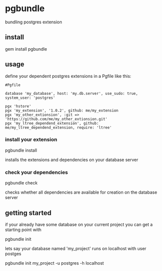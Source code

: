 # pgbundle

bundling postgres extension

## install

  gem install pgbundle

## usage

define your dependent postgres extensions in a Pgfile like this:

```
#Pgfile

database 'my_database', host: 'my.db.server', use_sudo: true, system_user: 'postgres'

pgx 'hstore'
pgx 'my_extension', '1.0.2', github: me/my_extension
pgx 'my_other_extionsion', :git => 'https://github.com/me/my_other_extionsion.git'
pgx 'my_ltree_dependend_extension', github: me/my_ltree_dependend_extension, require: 'ltree'
```

### install your extension

  pgbundle install

installs the extensions and dependencies on your database server

### check your dependencies

  pgbundle check

checks whether all dependencies are available for creation on the database server

## getting started

if your already have some database on your current project you can get a starting point with

  pgbundle init

lets say your database named 'my_project' runs on localhost with user postges

  pgbundle init my_project -u postgres -h localhost

